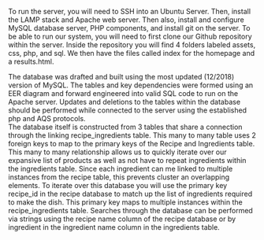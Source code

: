 To run the server, you will need to SSH into an Ubuntu Server. Then, install the LAMP stack and Apache web server. Then also, install and configure MySQL database server, PHP components, and install git on the server. To be able to run our system, you will need to first clone our Github repository within the server. Inside the repository you will find 4 folders labeled assets, css, php, and sql. We then have the files called index for the homepage and a results.html.

The database was drafted and built using the most updated (12/2018) version of MySQL. The tables and key dependencies were formed using an EER diagram and forward engineered into valid SQL code to run on the Apache server. Updates and deletions to the tables within the database should be performed while connected to the server using the established php and AQS protocols.  
The database itself is constructed from 3 tables that share a connection through the linking recipe_ingredients table. This many to many table uses 2 foreign keys to map to the primary keys of the Recipe and Ingredients table. This many to many relationship allows us to quickly iterate over our expansive list of products as well as not have to repeat ingredients within the ingredients table. Since each ingredient can me linked to multiple instances from the recipe table, this prevents cluster an overlapping elements.
To iterate over this database you will use the primary key recipe_id in the recipe database to match up the list of ingredients required to make the dish. This primary key maps to multiple instances within the recipe_ingredients table. Searches through the database can be performed via strings using the recipe name column of the recipe database or by ingredient in the ingredient name column in the ingredients table.
